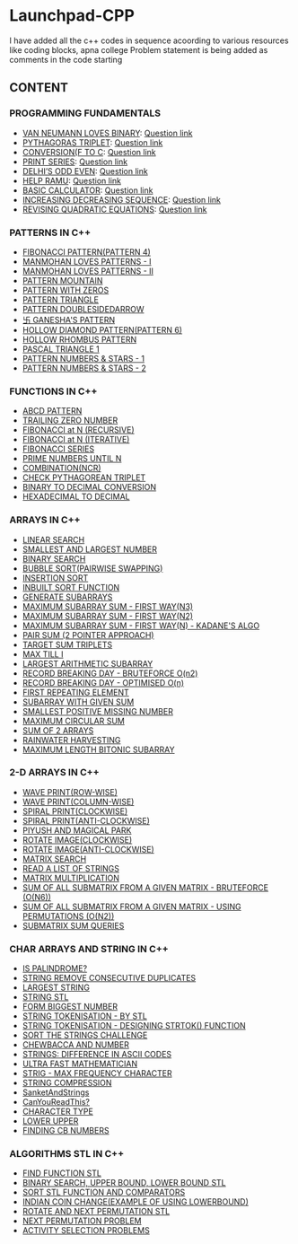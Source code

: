 # Launchpad-CPP
I have added all the c++ codes in sequence acoording to various resources like coding blocks, apna college
Problem statement is being added as comments in the code starting

## CONTENT

### PROGRAMMING FUNDAMENTALS
* [VAN NEUMANN LOVES BINARY](./Fundamentals/Van_Neumann_loves_Binary.cpp): [Question link](https://hack.codingblocks.com/app/contests/1030/219/problem)
* [PYTHAGORAS TRIPLET](./Fundamentals/pythagoras_triplet.cpp): [Question link](https://hack.codingblocks.com/app/contests/1030/107/problem)
* [CONVERSION(F TO C](./Fundamentals/Conversion_F_to_C.cpp): [Question link](https://hack.codingblocks.com/app/contests/1030/560/problem)
* [PRINT SERIES](./Fundamentals/Print_Series.cpp): [Question link](https://hack.codingblocks.com/app/contests/1030/201/problem)
* [DELHI’S ODD EVEN](./Fundamentals/Delhi_Odd_Even.cpp): [Question link](https://hack.codingblocks.com/app/contests/1030/853/problem)
* [HELP RAMU](./Fundamentals/Help_Ramu.cpp): [Question link](https://hack.codingblocks.com/app/contests/1030/1089/problem)
* [BASIC CALCULATOR](./Fundamentals/Basic_Calculator.cpp): [Question link](https://hack.codingblocks.com/app/contests/1030/461/problem)
* [INCREASING DECREASING SEQUENCE](./Fundamentals/Increasing_Decreasing.cpp): [Question link](https://hack.codingblocks.com/app/practice/1/1314/problem)
* [REVISING QUADRATIC EQUATIONS](./Fundamentals/Revising_Quadratic_Equations.cpp): [Question link](https://hack.codingblocks.com/app/practice/3/1320/problem)


### PATTERNS IN C++
* [FIBONACCI PATTERN(PATTERN 4)](./Patterns/Fibonacci_Pattern_Pattern4.cpp)
* [MANMOHAN LOVES PATTERNS - I](./Patterns/Manmohan_Loves_Patterns1.cpp)
* [MANMOHAN LOVES PATTERNS - II](./Patterns/Manmohan_Loves_Patterns2.cpp)
* [PATTERN MOUNTAIN](./Patterns/Patterns_Mountain.cpp)
* [PATTERN WITH ZEROS](./Patterns/Pattern_with_Zeroes.cpp)
* [PATTERN TRIANGLE](./Patterns/Pattern_triangle.cpp)
* [PATTERN DOUBLESIDEDARROW](./Patterns/Pattern_DoubleSidedArrow.cpp)
* [卐 GANESHA'S PATTERN](./Patterns/Ganesha_Pattern.cpp)
* [HOLLOW DIAMOND PATTERN(PATTERN 6)](./Patterns/Hollow_Diamond_Pattern.cpp)
* [HOLLOW RHOMBUS PATTERN](./Patterns/Hollow_Rhombus_Pattern.cpp)
* [PASCAL TRIANGLE 1](./Patterns/Pascal_Triangle_1.cpp)
* [PATTERN NUMBERS & STARS - 1](./Patterns/Pascal_Number_&_Stars_1.cpp)
* [PATTERN NUMBERS & STARS - 2](./Patterns/Pascal_Number_&_Stars_2.cpp)

### FUNCTIONS IN C++
* [ABCD PATTERN](./Functions/ABCD_Pattern.cpp)
* [TRAILING ZERO NUMBER](./Functions/Trailing_zeroes.cpp)
* [FIBONACCI at N (RECURSIVE)](./Functions/Recursive_Fibonacci.cpp)
* [FIBONACCI at N (ITERATIVE)](./Functions/Iterative_Fibonacci.cpp)
* [FIBONACCI SERIES](./Functions/Fibonacci_Series_N.cpp)
* [PRIME NUMBERS UNTIL N](./Functions/Prime_Nos_until_N.cpp)
* [COMBINATION(NCR)](./Functions/nCr.cpp)
* [CHECK PYTHAGOREAN TRIPLET](./Functions/pythogoreantriplet.cpp)
* [BINARY TO DECIMAL CONVERSION](./Functions/Binary_to_Decimal.cpp)
* [HEXADECIMAL TO DECIMAL](./Functions/Hexadecimal_to_Decimal.cpp)

### ARRAYS IN C++
* [LINEAR SEARCH](./Arrays/Linear_Search.cpp)
* [SMALLEST AND LARGEST NUMBER](./Arrays/Smallest_and_Largest_Number.cpp)
* [BINARY SEARCH](./Arrays/Binary_Search.cpp)
* [BUBBLE SORT(PAIRWISE SWAPPING)](./Arrays/Bubble_sort.cpp)
* [INSERTION SORT](./Arrays/Insertion_sort.cpp)
* [INBUILT SORT FUNCTION ](./Arrays/Inbuilt_sort.cpp)
* [GENERATE SUBARRAYS](./Arrays/Print_Subarrays.cpp)
* [MAXIMUM SUBARRAY SUM -  FIRST WAY(N3)](./Arrays/Max_Subarray_sum_1.cpp)
* [MAXIMUM SUBARRAY SUM -  FIRST WAY(N2)](./Arrays/Max_Subarray_sum_2.cpp)
* [MAXIMUM SUBARRAY SUM -  FIRST WAY(N) - KADANE'S ALGO](./Arrays/Max_Subarray_sum_3_Kadane.cpp)
* [PAIR SUM (2 POINTER APPROACH)](./Arrays/Pair_sum_2_Pointer.cpp)
* [TARGET SUM TRIPLETS](./Arrays/Triplet_sum_2_Pointer.cpp)
* [MAX TILL I](./Arrays/Max_Till_I.cpp)
* [LARGEST ARITHMETIC SUBARRAY](./Arrays/.cpp)
* [RECORD BREAKING DAY - BRUTEFORCE O(n2)](./Arrays/Record_Breaking_Day_Bruteforce.cpp)
* [RECORD BREAKING DAY - OPTIMISED O(n)](./Arrays/Record_Breaking_Day_Optimised.cpp)
* [FIRST REPEATING ELEMENT](./Arrays/First_Repeating_Element.cpp)
* [SUBARRAY WITH GIVEN SUM](./Arrays/Subarray_with_given_sum.cpp)
* [SMALLEST POSITIVE MISSING NUMBER](./Arrays/Smallest_Positive_Missing_Number.cpp)
* [MAXIMUM CIRCULAR SUM](./Arrays/Maximum_Circular_Sum.cpp)
* [SUM OF 2 ARRAYS](./Arrays/Sum_Of_2_Arrays.cpp)
* [RAINWATER HARVESTING](./Arrays/Rainwater_Harvesting.cpp)
* [MAXIMUM LENGTH BITONIC SUBARRAY](./Arrays/Max_Length_Bitonic_Subarrays.cpp)

### 2-D ARRAYS IN C++
* [WAVE PRINT(ROW-WISE)](./2D_Arrays/WavePrint_rowwise.cpp)
* [WAVE PRINT(COLUMN-WISE)](./2D_Arrays/Wave_Print_ColWise.cpp)
* [SPIRAL PRINT(CLOCKWISE)](./2D_Arrays/SpiralPrint.cpp)
* [SPIRAL PRINT(ANTI-CLOCKWISE)](./2D_Arrays/SpiralPrint_anticlockwise.cpp)
* [PIYUSH AND MAGICAL PARK](./2D_Arrays/Piyush_And_magical_park.cpp)
* [ROTATE IMAGE(CLOCKWISE)](./2D_Arrays/Rotate_image_clockwise.cpp)
* [ROTATE IMAGE(ANTI-CLOCKWISE)](./2D_Arrays/Rotate_image_anticlockwise.cpp)
* [MATRIX SEARCH](./2D_Arrays/Matrix_Search.cpp)
* [READ A LIST OF STRINGS](./2D_Arrays/Read_list_of_strings.cpp)
* [MATRIX MULTIPLICATION](./2D_Arrays/Matrix_multiplication.cpp)
* [SUM OF ALL SUBMATRIX FROM A GIVEN MATRIX - BRUTEFORCE (O(N6))](./2D_Arrays/sum_of_all_submatrix_1.cpp)
* [SUM OF ALL SUBMATRIX FROM A GIVEN MATRIX - USING PERMUTATIONS (O(N2))](./2D_Arrays/sum_of_all_submatrix_2.cpp)
* [SUBMATRIX SUM QUERIES](./2D_Arrays/submatrix_Sum_queries.cpp)

### CHAR ARRAYS AND STRING IN C++
* [IS PALINDROME?](./Character_Arrays_and_Strings/Is_Palindrome.cpp)
* [STRING REMOVE CONSECUTIVE DUPLICATES](./Character_Arrays_and_Strings/Remove_Duplicates.cpp)
* [LARGEST STRING](./Character_Arrays_and_Strings/Largest_String.cpp)
* [STRING STL](./Character_Arrays_and_Strings/String_STL.cpp)
* [FORM BIGGEST NUMBER](./Character_Arrays_and_Strings/Form_Biggest_Number.cpp)
* [STRING TOKENISATION - BY STL](./Character_Arrays_and_Strings/String_Tokenisation_stl.cpp)
* [STRING TOKENISATION - DESIGNING STRTOK() FUNCTION](./Character_Arrays_and_Strings/Design_String_Tokenisation.cpp)
* [SORT THE STRINGS CHALLENGE](./Character_Arrays_and_Strings/Sort_the_strings.cpp)
* [CHEWBACCA AND NUMBER](./Character_Arrays_and_Strings/Chewbacca_And_numbers.cpp)
* [STRINGS: DIFFERENCE IN ASCII CODES](./Character_Arrays_and_Strings/String_Diff_in_ascii.cpp)
* [ULTRA FAST MATHEMATICIAN](./Character_Arrays_and_Strings/Ultra_Fast_Mathematician.cpp)
* [STRIG - MAX FREQUENCY CHARACTER](./Character_Arrays_and_Strings/Max_Freq_char.cpp)
* [STRING COMPRESSION](./Character_Arrays_and_Strings/String_Compression.cpp)
* [SanketAndStrings](./Character_Arrays_and_Strings/SanketAndStrings.cpp)
* [CanYouReadThis?](./Character_Arrays_and_Strings/CanYouReadThis.cpp)
* [CHARACTER TYPE](./Character_Arrays_and_Strings/Char_Type.cpp)
* [LOWER UPPER](./Character_Arrays_and_Strings/Lower_Upper.cpp)
* [FINDING CB NUMBERS](./Character_Arrays_and_Strings/Find_CB_Numbers.cpp)

### ALGORITHMS STL IN C++
* [FIND FUNCTION STL](./Algorithms_STL/Find_Function.cpp)
* [BINARY SEARCH, UPPER BOUND, LOWER BOUND STL](./Algorithms_STL/Binary_Search_STL.cpp)
* [SORT STL FUNCTION AND COMPARATORS](./Algorithms_STL/Sort_Function.cpp)
* [INDIAN COIN CHANGE(EXAMPLE OF USING LOWERBOUND)](./Algorithms_STL/Indian_Coin_Change.cpp)
* [ROTATE AND NEXT PERMUTATION STL](./Algorithms_STL/Next_Permutation.cpp)
* [NEXT PERMUTATION PROBLEM](./Algorithms_STL/Next_Permu.cpp)
* [ACTIVITY SELECTION PROBLEMS](./Algorithms_STL/Activity_Selection.cpp)






